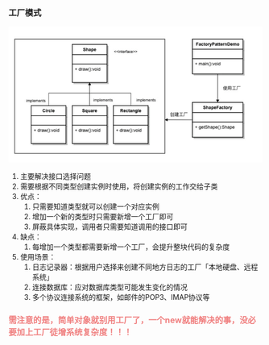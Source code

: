 ### 工厂模式

![](img.png)

1. 主要解决接口选择问题
2. 需要根据不同类型创建实例时使用，将创建实例的工作交给子类
3. 优点：
      1) 只需要知道类型就可以创建一个对应实例
      2) 增加一个新的类型时只需要新增一个工厂即可
      3) 屏蔽具体实现，调用者只需要知道调用的接口即可
4. 缺点：
      1) 每增加一个类型都需要新增一个工厂，会提升整块代码的复杂度
5. 使用场景：
      1) 日志记录器：根据用户选择来创建不同地方日志的工厂「本地硬盘、远程系统」
      2) 连接数据库：应对数据库类型可能发生变化的情况
      3) 多个协议连接系统的框架，如邮件的POP3、IMAP协议等
### <font color=LightCoral> 需注意的是，简单对象就别用工厂了，一个new就能解决的事，没必要加上工厂徒增系统复杂度！！！